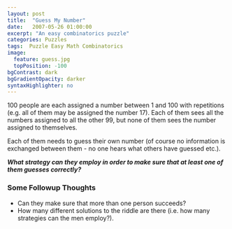 ```yaml
---
layout: post
title:  "Guess My Number"
date:   2007-05-26 01:00:00
excerpt: "An easy combinatorics puzzle"
categories: Puzzles
tags:  Puzzle Easy Math Combinatorics
image:
  feature: guess.jpg
  topPosition: -100
bgContrast: dark
bgGradientOpacity: darker
syntaxHighlighter: no
---
```

100 people are each assigned a number between 1 and 100 with repetitions (e.g. all of them may be assigned the number 17). Each of them sees all the numbers assigned to all the other 99, but none of them sees the number assigned to themselves.

Each of them needs to guess their own number (of course no information is exchanged between them - no one hears what others have guessed etc.).

***What strategy can they employ in order to make sure that at least one of them guesses correctly?***

### Some Followup Thoughts

* Can they make sure that more than one person succeeds?
* How many different solutions to the riddle are there (i.e. how many strategies can the men employ?).
